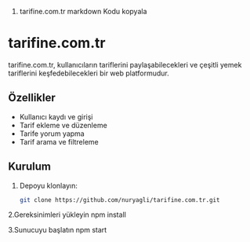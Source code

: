 1. tarifine.com.tr
markdown
Kodu kopyala
# tarifine.com.tr

tarifine.com.tr, kullanıcıların tariflerini paylaşabilecekleri ve çeşitli yemek tariflerini keşfedebilecekleri bir web platformudur.

## Özellikler

- Kullanıcı kaydı ve girişi
- Tarif ekleme ve düzenleme
- Tarife yorum yapma
- Tarif arama ve filtreleme

## Kurulum

1. Depoyu klonlayın:
   ```bash
   git clone https://github.com/nuryagli/tarifine.com.tr.git
2.Gereksinimleri yükleyin
  npm install

3.Sunucuyu başlatın
  npm start
